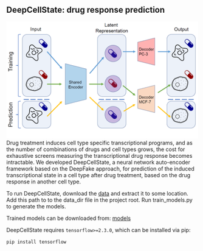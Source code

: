 ## DeepCellState: drug response prediction
![Framework](framework.png)
Drug treatment induces cell type specific transcriptional programs, and as the number of combinations of drugs and cell types grows, the cost for exhaustive screens measuring the transcriptional drug response becomes intractable. We developed DeepCellState, a neural network auto-encoder framework based on the DeepFake approach, for prediction of the induced transcriptional state in a cell type after drug treatment, based on the drug response in another cell type.

To run DeepCellState, download the [data](https://www.dropbox.com/s/dluxw8zryh1hoyf/DeepCellState_data.zip?dl=1) and extract it to some location. Add this path to to the data_dir file in the project root. 
Run train_models.py to generate the models. 

Trained models can be downloaded from:
[models](https://www.dropbox.com/s/7c77tzxaefhom2d/DeepCellState_models.zip?dl=1)

DeepCellState requires ```tensorflow>=2.3.0```, which can be installed via pip:
```sh
pip install tensorflow
```
